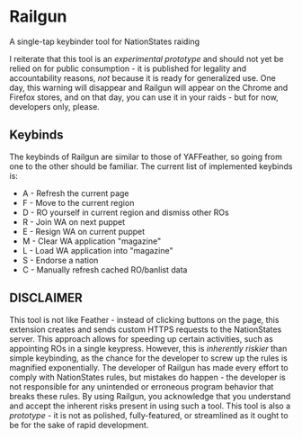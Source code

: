 # Railgun

A single-tap keybinder tool for NationStates raiding

I reiterate that this tool is an *experimental prototype* and should not yet be relied on for public consumption - it is published for legality and accountability reasons, *not* because it is ready for generalized use. One day, this warning will disappear and Railgun will appear on the Chrome and Firefox stores, and on that day, you can use it in your raids - but for now, developers only, please.

## Keybinds
The keybinds of Railgun are similar to those of YAFFeather, so going from one to the other should be familiar. 
The current list of implemented keybinds is: 

- A - Refresh the current page
- F - Move to the current region
- D - RO yourself in current region and dismiss other ROs
- R - Join WA on next puppet
- E - Resign WA on current puppet
- M - Clear WA application "magazine"
- L - Load WA application into "magazine"
- S - Endorse a nation
- C - Manually refresh cached RO/banlist data

## DISCLAIMER

This tool is not like Feather - instead of clicking buttons on the page, this extension creates and sends custom HTTPS requests to the NationStates server. 
This approach allows for speeding up certain activities, such as appointing ROs in a single keypress. However, this is *inherently riskier* than simple keybinding, as the chance for the developer to screw up the rules is magnified exponentially.
The developer of Railgun has made every effort to comply with NationStates rules, but mistakes do happen - the developer is not responsible for any unintended or erroneous program behavior that breaks these rules. By using Railgun, you acknowledge that you understand and accept the inherent risks present in using such a tool.
This tool is also a *prototype* - it is not as polished, fully-featured, or streamlined as it ought to be for the sake of rapid development.
